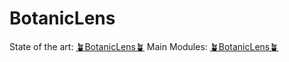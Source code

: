 # BotanicLens

State of the art: [🪴BotanicLens🪴](https://docs.google.com/document/d/1ZIGZYRM3tIELG5js_GhulCKJ2swGiPxcpcUNJLiHZ0g/edit?usp=sharing)
Main Modules: [🪴BotanicLens🪴](https://docs.google.com/document/d/1bZZ_VMRZ5Xo8jj0S2yLsu1tpWNqAWiSJWMKsxLAPoAE)
